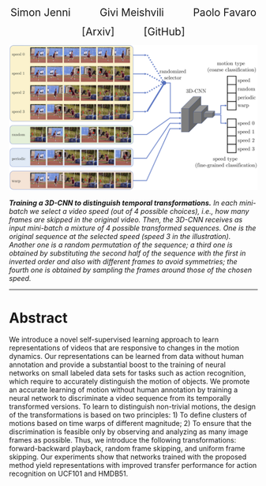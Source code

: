 <p align="center">
  <a href="https://sjenni.github.io" style="font-size: 21px; text-decoration: none">Simon Jenni</a> 
  &nbsp; &nbsp; &nbsp; &nbsp; &nbsp; &nbsp; &nbsp;  
  <a href="https://gmeishvili.github.io" style="font-size: 21px; text-decoration: none">Givi Meishvili</a> 
  &nbsp; &nbsp; &nbsp; &nbsp; &nbsp; &nbsp; &nbsp;  
  <a href="http://www.cvg.unibe.ch/people/favaro" style="font-size: 21px; text-decoration: none">Paolo Favaro</a>
</p>


<p align="center">
  <a href="" style="font-size: 21px; text-decoration: none">[Arxiv]</a>
  &nbsp; &nbsp; &nbsp; &nbsp; &nbsp; &nbsp; &nbsp;  
  <a href="https://github.com/sjenni/temporal-ssl" style="font-size: 21px; text-decoration: none">[GitHub]</a> 
</p>


<p align="center">
    <img src="assets/time_warps.png" width="600">
</p>

***Training a 3D-CNN to distinguish temporal transformations.*** *In each mini-batch we select a video speed (out of 4 possible choices), i.e., how many frames are skipped in the original video. Then, the 3D-CNN receives as input mini-batch a mixture of 4 possible transformed sequences. One is the original sequence at the selected speed (speed 3 in the illustration). Another one is a random  permutation  of  the  sequence;  a  third  one  is  obtained  by  substituting the  second  half  of  the  sequence  with  the  first  in  inverted  order  and  also  with different frames to avoid symmetries; the fourth one is obtained by sampling the frames around those of the chosen speed.*


___


# Abstract

We  introduce  a  novel  self-supervised  learning  approach  to learn  representations  of  videos  that  are  responsive  to  changes  in  the motion dynamics. Our representations can be learned from data without human annotation and provide a substantial boost to the training of neural networks on small labeled data sets for tasks such as action recognition,  which  require  to  accurately  distinguish  the  motion  of  objects. We promote an accurate learning of motion without human annotation by training a neural network to discriminate a video sequence from its temporally transformed versions. To learn to distinguish non-trivial motions, the design of the transformations is based on two principles: 1) To define clusters of motions based on time warps of different magnitude; 2) To ensure that the discrimination is feasible only by observing and analyzing as many image frames as possible. Thus, we introduce the following transformations: forward-backward playback, random frame skipping, and uniform frame skipping. Our experiments show that networks trained with the proposed method yield representations with improved transfer performance for action recognition on UCF101 and HMDB51.
